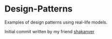 # Design-Patterns
Examples of design patterns using real-life models.

Initial commit written by my friend [shakanver](https://github.com/shakanver)
